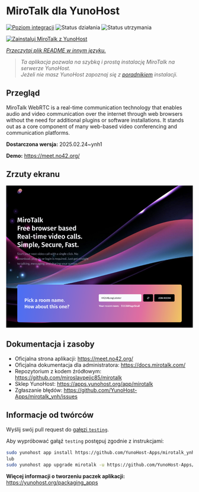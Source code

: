 <!--
To README zostało automatycznie wygenerowane przez <https://github.com/YunoHost/apps/tree/master/tools/readme_generator>
Nie powinno być ono edytowane ręcznie.
-->

# MiroTalk dla YunoHost

[![Poziom integracji](https://apps.yunohost.org/badge/integration/mirotalk)](https://ci-apps.yunohost.org/ci/apps/mirotalk/)
![Status działania](https://apps.yunohost.org/badge/state/mirotalk)
![Status utrzymania](https://apps.yunohost.org/badge/maintained/mirotalk)

[![Zainstaluj MiroTalk z YunoHost](https://install-app.yunohost.org/install-with-yunohost.svg)](https://install-app.yunohost.org/?app=mirotalk)

*[Przeczytaj plik README w innym języku.](./ALL_README.md)*

> *Ta aplikacja pozwala na szybką i prostą instalację MiroTalk na serwerze YunoHost.*  
> *Jeżeli nie masz YunoHost zapoznaj się z [poradnikiem](https://yunohost.org/install) instalacji.*

## Przegląd

MiroTalk WebRTC is a real-time communication technology that enables audio and video communication over the internet through web browsers without the need for additional plugins or software installations. It stands out as a core component of many web-based video conferencing and communication platforms.


**Dostarczona wersja:** 2025.02.24~ynh1

**Demo:** <https://meet.no42.org/>

## Zrzuty ekranu

![Zrzut ekranu z MiroTalk](./doc/screenshots/screenshot.png)

## Dokumentacja i zasoby

- Oficjalna strona aplikacji: <https://meet.no42.org/>
- Oficjalna dokumentacja dla administratora: <https://docs.mirotalk.com/>
- Repozytorium z kodem źródłowym: <https://github.com/miroslavpejic85/mirotalk>
- Sklep YunoHost: <https://apps.yunohost.org/app/mirotalk>
- Zgłaszanie błędów: <https://github.com/YunoHost-Apps/mirotalk_ynh/issues>

## Informacje od twórców

Wyślij swój pull request do [gałęzi `testing`](https://github.com/YunoHost-Apps/mirotalk_ynh/tree/testing).

Aby wypróbować gałąź `testing` postępuj zgodnie z instrukcjami:

```bash
sudo yunohost app install https://github.com/YunoHost-Apps/mirotalk_ynh/tree/testing --debug
lub
sudo yunohost app upgrade mirotalk -u https://github.com/YunoHost-Apps/mirotalk_ynh/tree/testing --debug
```

**Więcej informacji o tworzeniu paczek aplikacji:** <https://yunohost.org/packaging_apps>
